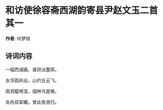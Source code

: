# 和访使徐容斋西湖韵寄县尹赵文玉二首  其一

**作者**: 何梦桂

## 诗词内容

一幅西湖画，谁将淡墨挥。

水浮孤屿出，山约五云飞。

雨洞猿啼湿，烟林鸟度微。

龙舟双翠檝，曾此夜游归。

